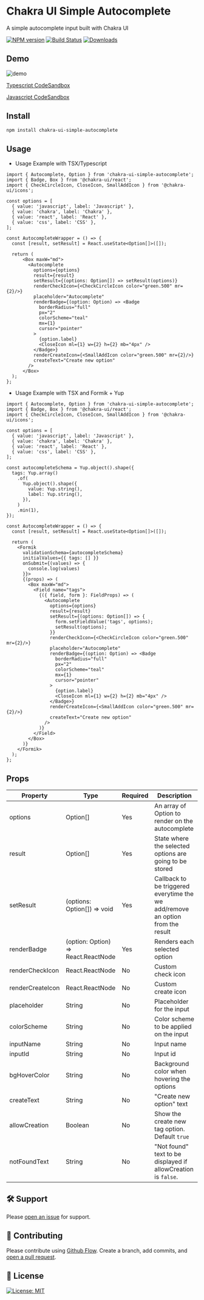# Chakra UI Simple Autocomplete

A simple autocomplete input built with Chakra UI

[![NPM version][npm-image]][npm-url] [![Build Status][travis-image]][travis-url] [![Downloads][downloads-image]][npm-url]

## Demo
![demo](https://media.giphy.com/media/OMbcK9dsAEc5pAop1z/giphy.gif)

[Typescript CodeSandbox](https://codesandbox.io/s/chakra-ui-simple-autocomplete-cvj92?file=/src/App.tsx)

[Javascript CodeSandbox](https://codesandbox.io/s/chakra-ui-simple-autocomplete-js-lu10n?file=/src/App.js)

## Install
```bash
npm install chakra-ui-simple-autocomplete
```

## Usage
- Usage Example with TSX/Typescript

```tsx
import { Autocomplete, Option } from 'chakra-ui-simple-autocomplete';
import { Badge, Box } from '@chakra-ui/react';
import { CheckCircleIcon, CloseIcon, SmallAddIcon } from '@chakra-ui/icons';

const options = [
  { value: 'javascript', label: 'Javascript' },
  { value: 'chakra', label: 'Chakra' },
  { value: 'react', label: 'React' },
  { value: 'css', label: 'CSS' },
];

const AutocompleteWrapper = () => {
  const [result, setResult] = React.useState<Option[]>([]);

  return (
      <Box maxW="md">
        <Autocomplete
          options={options}
          result={result}
          setResult={(options: Option[]) => setResult(options)}
          renderCheckIcon={<CheckCircleIcon color="green.500" mr={2}/>}
          placeholder="Autocomplete"
          renderBadge={(option: Option) => <Badge
            borderRadius="full"
            px="2"
            colorScheme="teal"
            mx={1}
            cursor="pointer"
          >
            {option.label}
            <CloseIcon ml={1} w={2} h={2} mb="4px" />
          </Badge>}
          renderCreateIcon={<SmallAddIcon color="green.500" mr={2}/>}
          createText="Create new option"
        />
      </Box>
  );
};
```

- Usage Example with TSX and Formik + Yup

```tsx
import { Autocomplete, Option } from 'chakra-ui-simple-autocomplete';
import { Badge, Box } from '@chakra-ui/react';
import { CheckCircleIcon, CloseIcon, SmallAddIcon } from '@chakra-ui/icons';

const options = [
  { value: 'javascript', label: 'Javascript' },
  { value: 'chakra', label: 'Chakra' },
  { value: 'react', label: 'React' },
  { value: 'css', label: 'CSS' },
];

const autocompleteSchema = Yup.object().shape({
  tags: Yup.array()
    .of(
      Yup.object().shape({
        value: Yup.string(),
        label: Yup.string(),
      }),
    )
    .min(1),
});

const AutocompleteWrapper = () => {
  const [result, setResult] = React.useState<Option[]>([]);

  return (
    <Formik
      validationSchema={autocompleteSchema}
      initialValues={{ tags: [] }}
      onSubmit={(values) => {
        console.log(values)
      }}>
      {(props) => (
        <Box maxW="md">
          <Field name="tags">
            {({ field, form }: FieldProps) => (
              <Autocomplete
                options={options}
                result={result}
                setResult={(options: Option[]) => {
                  form.setFieldValue('tags', options);
                  setResult(options);
                }}
                renderCheckIcon={<CheckCircleIcon color="green.500" mr={2}/>}
                placeholder="Autocomplete"
                renderBadge={(option: Option) => <Badge
                  borderRadius="full"
                  px="2"
                  colorScheme="teal"
                  mx={1}
                  cursor="pointer"
                >
                  {option.label}
                  <CloseIcon ml={1} w={2} h={2} mb="4px" />
                </Badge>}
                renderCreateIcon={<SmallAddIcon color="green.500" mr={2}/>}
                createText="Create new option"
              />
            )}
          </Field>
        </Box>
      )}
    </Formik>
  );
};
```

## Props


| Property               | Type     | Required | Description                                                                                                                                                     |
| ---------------------- | -------- | -------- | ---------------------------------------------------------------------------------------------------------------------------------------------------------------- |
| options                  | Option[]    | Yes      | An array of Option to render on the autocomplete                                                                                                      |
| result            | Option[]   |     Yes     |State where the selected options are going to be stored                                                                                                                              |
| setResult                  | (options: Option[]) => void   | Yes      | Callback to be triggered everytime the we add/remove an option from the result                                                                                                              |
| renderBadge        | (option: Option) => React.ReactNode   |    Yes      | Renders each selected option                                                                          |
| renderCheckIcon        | React.ReactNode   |    No      | Custom check icon |
| renderCreateIcon           | React.ReactNode | No      | Custom create icon                                                                                                                             |
| placeholder       | String | No      | Placeholder for the input                                                                                                       |
| colorScheme           | String |    No      | Color scheme to be applied on the input                           |
| inputName        | String   |    No      | Input name                                                                     |
| inputId | String   |     No     | Input id                                                     |
| bgHoverColor          | String   |   No       | Background color when hovering the options                                                    |
| createText         | String   |    No      | "Create new option" text                                                           |
| allowCreation         | Boolean   |    No      |  Show the create new tag option. Default `true`                                                           |
| notFoundText         | String   |    No      | "Not found" text to be displayed if allowCreation is `false`.                                                          |


## :hammer_and_wrench: Support

Please [open an issue](https://github.com/leonard-henriquez/readme-boilerplate/issues/new) for support.

## :memo: Contributing

Please contribute using [Github Flow](https://guides.github.com/introduction/flow/). Create a branch, add commits, and [open a pull request](https://github.com/leonard-henriquez/readme-boilerplate/compare/).

## :scroll: License

[![License: MIT](https://img.shields.io/badge/License-MIT-yellow.svg)](https://opensource.org/licenses/MIT)

[downloads-image]: https://img.shields.io/npm/dt/chakra-ui-simple-autocomplete.svg

[npm-url]: https://www.npmjs.com/package/chakra-ui-simple-autocomplete
[npm-image]: http://img.shields.io/npm/v/chakra-ui-simple-autocomplete.svg

[travis-url]: https://travis-ci.org/Fedeorlandau/chakra-ui-simple-autocomplete
[travis-image]: https://travis-ci.org/Fedeorlandau/chakra-ui-simple-autocomplete.svg
